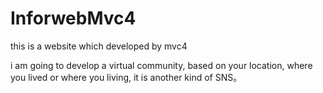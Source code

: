 
InforwebMvc4
============

this is a website which developed by mvc4

i am going to develop a virtual community, based on your location, where you lived or where you living, it is another kind of SNS。

